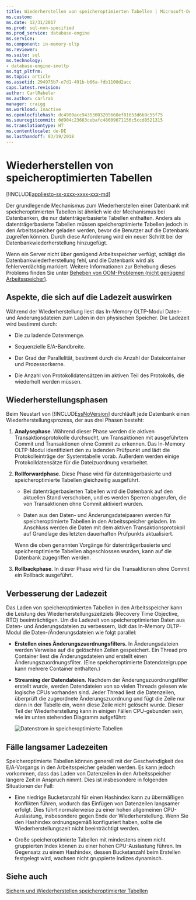 ```yaml
---
title: Wiederherstellen von speicheroptimierten Tabellen | Microsoft-Dokumentation
ms.custom: 
ms.date: 12/31/2017
ms.prod: sql-non-specified
ms.prod_service: database-engine
ms.service: 
ms.component: in-memory-oltp
ms.reviewer: 
ms.suite: sql
ms.technology:
- database-engine-imoltp
ms.tgt_pltfrm: 
ms.topic: article
ms.assetid: 294975b7-e7d1-491b-b66a-fdb1100d2acc
caps.latest.revision: 
author: CarlRabeler
ms.author: carlrab
manager: craigg
ms.workload: Inactive
ms.openlocfilehash: dc4980acc94353003205668ef81653d6b9c55f75
ms.sourcegitcommit: 0d904c23663cebafc48609671156c5ccd8521315
ms.translationtype: HT
ms.contentlocale: de-DE
ms.lasthandoff: 03/19/2018
---
```

# <a name="restore-and-recovery-of-memory-optimized-tables"></a>Wiederherstellen von speicheroptimierten Tabellen
[!INCLUDE[appliesto-ss-xxxx-xxxx-xxx-md](../../includes/appliesto-ss-xxxx-xxxx-xxx-md.md)]

Der grundlegende Mechanismus zum Wiederherstellen einer Datenbank mit speicheroptimierten Tabellen ist ähnlich wie der Mechanismus bei Datenbanken, die nur datenträgerbasierte Tabellen enthalten. Anders als datenträgerbasierte Tabellen müssen speicheroptimierte Tabellen jedoch in den Arbeitsspeicher geladen werden, bevor die Benutzer auf die Datenbank zugreifen können. Durch diese Anforderung wird ein neuer Schritt bei der Datenbankwiederherstellung hinzugefügt.  
  
Wenn ein Server nicht über genügend Arbeitsspeicher verfügt, schlägt die Datenbankwiederherstellung fehl, und die Datenbank wird als fehlerverdächtig markiert. Weitere Informationen zur Behebung dieses Problems finden Sie unter [Beheben von OOM-Problemen (nicht genügend Arbeitsspeicher)](resolve-out-of-memory-issues.md). 
  
## <a name="factors-that-affect-load-time"></a>Aspekte, die sich auf die Ladezeit auswirken
Während der Wiederherstellung liest das In-Memory OLTP-Modul Daten- und Änderungsdateien zum Laden in den physischen Speicher. Die Ladezeit wird bestimmt durch:  
  
-   Die zu ladende Datenmenge.  
  
-   Sequenzielle E/A-Bandbreite.  
  
-   Der Grad der Parallelität, bestimmt durch die Anzahl der Dateicontainer und Prozessorkerne.  
  
-   Die Anzahl von Protokolldatensätzen im aktiven Teil des Protokolls, die wiederholt werden müssen.  

## <a name="phases-of-recovery"></a>Wiederherstellungsphasen
Beim Neustart von [!INCLUDE[ssNoVersion](../../includes/ssnoversion-md.md)] durchläuft jede Datenbank einen Wiederherstellungsprozess, der aus drei Phasen besteht:  
  
1.  **Analysephase**. Während dieser Phase werden die aktiven Transaktionsprotokolle durchsucht, um Transaktionen mit ausgeführtem Commit und Transaktionen ohne Commit zu erkennen. Das In-Memory OLTP-Modul identifiziert den zu ladenden Prüfpunkt und lädt die Protokolleinträge der Systemtabelle vorab. Außerdem werden einige Protokolldatensätze für die Dateizuordnung verarbeitet.  
  
2.  **Rollforwardphase**. Diese Phase wird für datenträgerbasierte und speicheroptimierte Tabellen gleichzeitig ausgeführt.  
  
    - Bei datenträgerbasierten Tabellen wird die Datenbank auf den aktuellen Stand verschoben, und es werden Sperren abgerufen, die von Transaktionen ohne Commit aktiviert wurden.  
  
    - Daten aus den Daten- und Änderungsdateipaaren werden für speicheroptimierte Tabellen in den Arbeitsspeicher geladen. Im Anschluss werden die Daten mit dem aktiven Transaktionsprotokoll auf Grundlage des letzten dauerhaften Prüfpunkts aktualisiert.  
  
    Wenn die oben genannten Vorgänge für datenträgerbasierte und speicheroptimierte Tabellen abgeschlossen wurden, kann auf die Datenbank zugegriffen werden.  
  
3.  **Rollbackphase**. In dieser Phase wird für die Transaktionen ohne Commit ein Rollback ausgeführt.  
  
## <a name="process-for-improving-load-time"></a>Verbesserung der Ladezeit
Das Laden von speicheroptimierten Tabellen in den Arbeitsspeicher kann die Leistung des Wiederherstellungszeitziels (Recovery Time Objective, RTO) beeinträchtigen. Um die Ladezeit von speicheroptimierten Daten aus Daten- und Änderungsdateien zu verbessern, lädt das In-Memory OLTP-Modul die Daten-/Änderungsdateien wie folgt parallel:  
  
-   **Erstellen eines Änderungszuordnungsfilters.** In Änderungsdateien werden Verweise auf die gelöschten Zeilen gespeichert. Ein Thread pro Container liest die Änderungsdateien und erstellt einen Änderungszuordnungsfilter. (Eine speicheroptimierte Datendateigruppe kann mehrere Container enthalten.)  
  
-   **Streaming der Datendateien.** Nachdem der Änderungszuordnungsfilter erstellt wurde, werden Datendateien von so vielen Threads gelesen wie logische CPUs vorhanden sind. Jeder Thread liest die Datenzeilen, überprüft die zugeordnete Änderungszuordnung und fügt die Zeile nur dann in der Tabelle ein, wenn diese Zeile nicht gelöscht wurde. Dieser Teil der Wiederherstellung kann in einigen Fällen CPU-gebunden sein, wie im unten stehenden Diagramm aufgeführt:  
  
    ![Datenstrom in speicheroptimierte Tabellen](../../relational-databases/in-memory-oltp/media/memory-optimized-tables.gif "Data streaming to memory-optimized tables")  
  
## <a name="specific-cases-of-slow-load-times"></a>Fälle langsamer Ladezeiten
Speicheroptimierte Tabellen können generell mit der Geschwindigkeit des E/A-Vorgangs in den Arbeitsspeicher geladen werden. Es kann jedoch vorkommen, dass das Laden von Datenzeilen in den Arbeitsspeicher längere Zeit in Anspruch nimmt. Dies ist insbesondere in folgenden Situationen der Fall:  
  
-   Eine niedrige Bucketanzahl für einen Hashindex kann zu übermäßigen Konflikten führen, wodurch das Einfügen von Datenzeilen langsamer erfolgt. Dies führt normalerweise zu einer hohen allgemeinen CPU-Auslastung, insbesondere gegen Ende der Wiederherstellung. Wenn Sie den Hashindex ordnungsgemäß konfiguriert haben, sollte die Wiederherstellungszeit nicht beeinträchtigt werden.  
  
-   Große speicheroptimierte Tabellen mit mindestens einem nicht gruppierten Index können zu einer hohen CPU-Auslastung führen. Im Gegensatz zu einem Hashindex, dessen Bucketanzahl beim Erstellen festgelegt wird, wachsen nicht gruppierte Indizes dynamisch.  
  
## <a name="see-also"></a>Siehe auch  
 [Sichern und Wiederherstellen speicheroptimierter Tabellen](http://msdn.microsoft.com/library/3f083347-0fbb-4b19-a6fb-1818d545e281)  
  
  
